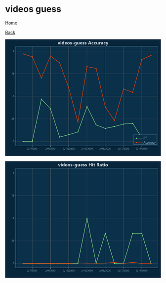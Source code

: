 # videos guess

[Home](../index.md)

[Back](videos.md)

![videos-guess R²](../images/videos_guess_Accuracy.png "videos-guess R²")

![videos-guess Hit Ratio](../images/videos_guess_HitRatio.png "videos-guess Hit Ratio")

